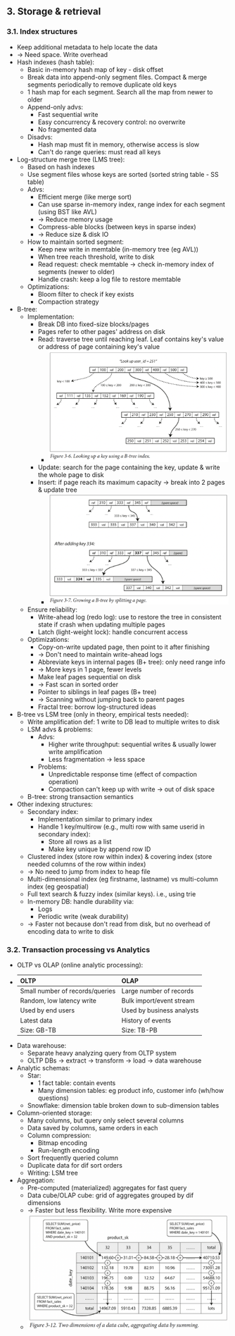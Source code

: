 ## 3. Storage & retrieval
### 3.1. Index structures
- Keep additional metadata to help locate the data 
- -> Need space. Write overhead
- Hash indexes (hash table):
  - Basic in-memory hash map of key - disk offset
  - Break data into append-only segment files. Compact & merge segments periodically to remove duplicate old keys
  - 1 hash map for each segment. Search all the map from newer to older
  - Append-only advs:
    - Fast sequential write
    - Easy concurrency & recovery control: no overwrite
    - No fragmented data
  - Disadvs:
    - Hash map must fit in memory, otherwise access is slow
    - Can't do range queries: must read all keys
- Log-structure merge tree (LMS tree):
  - Based on hash indexes
  - Use segment files whose keys are sorted (sorted string table - SS table)
  - Advs:
    - Efficient merge (like merge sort)
    - Can use sparse in-memory index, range index for each segment (using BST like AVL)
    - -> Reduce memory usage
    - Compress-able blocks (between keys in sparse index)
    - -> Reduce size & disk IO
  - How to maintain sorted segment:
    - Keep new write in memtable (in-memory tree (eg AVL))
    - When tree reach threshold, write to disk
    - Read request: check memtable -> check in-memory index of segments (newer to older)
    - Handle crash: keep a log file to restore memtable
  - Optimizations:
    - Bloom filter to check if key exists
    - Compaction strategy
- B-tree:
  - Implementation:
    - Break DB into fixed-size blocks/pages
    - Pages refer to other pages' address on disk
    - Read: traverse tree until reaching leaf. Leaf contains key's value or address of page containing key's value
      - <img src="./resources/3.6.png" width="500">
    - Update: search for the page containing the key, update & write the whole page to disk
    - Insert: if page reach its maximum capacity -> break into 2 pages & update tree
      - <img src="./resources/3.7.png" width="500">
  - Ensure reliability:
    - Write-ahead log (redo log): use to restore the tree in consistent state if crash when updating multiple pages
    - Latch (light-weight lock): handle concurrent access
  - Optimizations:
    - Copy-on-write updated page, then point to it after finishing
    - -> Don't need to maintain write-ahead logs
    - Abbreviate keys in internal pages (B+ tree): only need range info
    - -> More keys in 1 page, fewer levels
    - Make leaf pages sequential on disk
    - -> Fast scan in sorted order
    - Pointer to siblings in leaf pages (B+ tree)
    - -> Scanning without jumping back to parent pages
    - Fractal tree: borrow log-structured ideas
- B-tree vs LSM tree (only in theory, empirical tests needed):
  - Write amplification def: 1 write to DB lead to multiple writes to disk
  - LSM advs & problems:
    - Advs:
      - Higher write throughput: sequential writes & usually lower write amplification
      - Less fragmentation -> less space
    - Problems:
      - Unpredictable response time (effect of compaction operation)
      - Compaction can't keep up with write -> out of disk space
  - B-tree: strong transaction semantics
- Other indexing structures:
  - Secondary index:
    - Implementation similar to primary index
    - Handle 1 key/multirow (e.g., multi row with same userid in secondary index):
      - Store all rows as a list
      - Make key unique by append row ID
  - Clustered index (store row within index) & covering index (store needed columns of the row within index)
  - -> No need to jump from index to heap file
  - Multi-dimensional index (eg firstname, lastname) vs multi-column index (eg geospatial)
  - Full text search & fuzzy index (similar keys). i.e., using trie
  - In-memory DB: handle durability via:
    - Logs
    - Periodic write (weak durability)
  - -> Faster not because don't read from disk, but no overhead of encoding data to write to disk
### 3.2. Transaction processing vs Analytics
- OLTP vs OLAP (online analytic processing):
- | OLTP                            | OLAP                      |
  |---------------------------------|---------------------------|
  | Small number of records/queries | Large number of records   |
  | Random, low latency write       | Bulk import/event stream  |
  | Used by end users               | Used by business analysts |
  | Latest data                     | History of events         |
  | Size: GB-TB                     | Size: TB-PB               |
- Data warehouse:
  - Separate heavy analyzing query from OLTP system
  - OLTP DBs -> extract -> transform -> load -> data warehouse
- Analytic schemas:
  - Star:
    - 1 fact table: contain events
    - Many dimension tables: eg product info, customer info (wh/how questions)
  - Snowflake: dimension table broken down to sub-dimension tables
- Column-oriented storage:
  - Many columns, but query only select several columns
  - Data saved by columns, same orders in each
  - Column compression:
    - Bitmap encoding
    - Run-length encoding
  - Sort frequently queried column
  - Duplicate data for dif sort orders
  - Writing: LSM tree
- Aggregation:
  - Pre-computed (materialized) aggregates for fast query
  - Data cube/OLAP cube: grid of aggregates grouped by dif dimensions 
  - -> Faster but less flexibility. Write more expensive
  - <img src="./resources/3.12.png" width="500">
 
